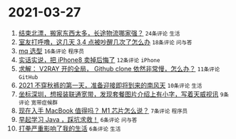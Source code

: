 # 2021-03-27

1. [结束北漂，搬家东西太多，长途物流哪家强？](https://www.v2ex.com/t/765610) `24条评论` `生活`
1. [室友打呼噜，这几天 3,4 点被吵醒几次了怎么办](https://www.v2ex.com/t/765599) `18条评论` `问与答`
1. [mq 选型](https://www.v2ex.com/t/765626) `16条评论` `程序员`
1. [实话实说，把 iPhone8 卖掉后悔了](https://www.v2ex.com/t/765634) `12条评论` `iPhone`
1. [求解： V2RAY 开的全局， Github clone 依然非常慢，怎么办？](https://www.v2ex.com/t/765594) `11条评论` `GitHub`
1. [2021 不穿秋裤的第一天，准备迎接即将到来的南风天](https://www.v2ex.com/t/765595) `10条评论` `生活`
1. [坐标深圳，想报装联通宽带，发现套餐图片介绍上有小字，写着天威视讯](https://www.v2ex.com/t/765629) `9条评论` `宽带症候群`
1. [现在入手 MacBook 值得吗？ M1 芯片怎么说？](https://www.v2ex.com/t/765598) `7条评论` `程序员`
1. [早起学习 Java ，踩坑求救！](https://www.v2ex.com/t/765609) `6条评论` `问与答`
1. [打拳严重影响了我的生活](https://www.v2ex.com/t/765620) `6条评论` `生活`
